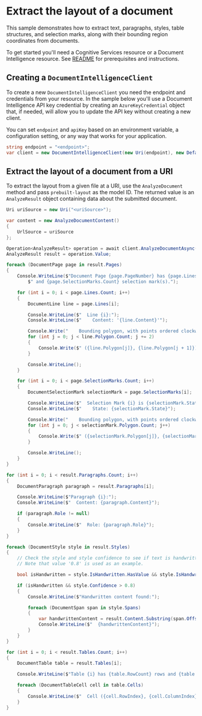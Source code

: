 # Extract the layout of a document

This sample demonstrates how to extract text, paragraphs, styles, table structures, and selection marks, along with their bounding region coordinates from documents.

To get started you'll need a Cognitive Services resource or a Document Intelligence resource. See [README][README] for prerequisites and instructions.

## Creating a `DocumentIntelligenceClient`

To create a new `DocumentIntelligenceClient` you need the endpoint and credentials from your resource. In the sample below you'll use a Document Intelligence API key credential by creating an `AzureKeyCredential` object that, if needed, will allow you to update the API key without creating a new client.

You can set `endpoint` and `apiKey` based on an environment variable, a configuration setting, or any way that works for your application.

```C# Snippet:CreateDocumentIntelligenceClient
string endpoint = "<endpoint>";
var client = new DocumentIntelligenceClient(new Uri(endpoint), new DefaultAzureCredential());
```

## Extract the layout of a document from a URI

To extract the layout from a given file at a URI, use the `AnalyzeDocument` method and pass `prebuilt-layout` as the model ID. The returned value is an `AnalyzeResult` object containing data about the submitted document.

```C# Snippet:DocumentIntelligenceExtractLayoutFromUriAsync
Uri uriSource = new Uri("<uriSource>");

var content = new AnalyzeDocumentContent()
{
    UrlSource = uriSource
};

Operation<AnalyzeResult> operation = await client.AnalyzeDocumentAsync(WaitUntil.Completed, "prebuilt-layout", content);
AnalyzeResult result = operation.Value;

foreach (DocumentPage page in result.Pages)
{
    Console.WriteLine($"Document Page {page.PageNumber} has {page.Lines.Count} line(s), {page.Words.Count} word(s)," +
        $" and {page.SelectionMarks.Count} selection mark(s).");

    for (int i = 0; i < page.Lines.Count; i++)
    {
        DocumentLine line = page.Lines[i];

        Console.WriteLine($"  Line {i}:");
        Console.WriteLine($"    Content: '{line.Content}'");

        Console.Write("    Bounding polygon, with points ordered clockwise:");
        for (int j = 0; j < line.Polygon.Count; j += 2)
        {
            Console.Write($" ({line.Polygon[j]}, {line.Polygon[j + 1]})");
        }

        Console.WriteLine();
    }

    for (int i = 0; i < page.SelectionMarks.Count; i++)
    {
        DocumentSelectionMark selectionMark = page.SelectionMarks[i];

        Console.WriteLine($"  Selection Mark {i} is {selectionMark.State}.");
        Console.WriteLine($"    State: {selectionMark.State}");

        Console.Write("    Bounding polygon, with points ordered clockwise:");
        for (int j = 0; j < selectionMark.Polygon.Count; j++)
        {
            Console.Write($" ({selectionMark.Polygon[j]}, {selectionMark.Polygon[j + 1]})");
        }

        Console.WriteLine();
    }
}

for (int i = 0; i < result.Paragraphs.Count; i++)
{
    DocumentParagraph paragraph = result.Paragraphs[i];

    Console.WriteLine($"Paragraph {i}:");
    Console.WriteLine($"  Content: {paragraph.Content}");

    if (paragraph.Role != null)
    {
        Console.WriteLine($"  Role: {paragraph.Role}");
    }
}

foreach (DocumentStyle style in result.Styles)
{
    // Check the style and style confidence to see if text is handwritten.
    // Note that value '0.8' is used as an example.

    bool isHandwritten = style.IsHandwritten.HasValue && style.IsHandwritten == true;

    if (isHandwritten && style.Confidence > 0.8)
    {
        Console.WriteLine($"Handwritten content found:");

        foreach (DocumentSpan span in style.Spans)
        {
            var handwrittenContent = result.Content.Substring(span.Offset, span.Length);
            Console.WriteLine($"  {handwrittenContent}");
        }
    }
}

for (int i = 0; i < result.Tables.Count; i++)
{
    DocumentTable table = result.Tables[i];

    Console.WriteLine($"Table {i} has {table.RowCount} rows and {table.ColumnCount} columns.");

    foreach (DocumentTableCell cell in table.Cells)
    {
        Console.WriteLine($"  Cell ({cell.RowIndex}, {cell.ColumnIndex}) is a '{cell.Kind}' with content: {cell.Content}");
    }
}
```

[README]: https://github.com/Azure/azure-sdk-for-net/tree/main/sdk/documentintelligence/Azure.AI.DocumentIntelligence#getting-started
